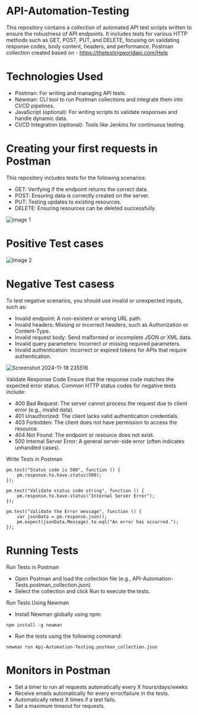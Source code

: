 # API-Automation-Testing
This repository contains a collection of automated API test scripts written to ensure the robustness of API endpoints. It includes tests for various HTTP methods such as GET, POST, PUT, and DELETE, focusing on validating response codes, body content, headers, and performance.
Postman collection created based on - https://thetestingworldapi.com/Help

# Technologies Used
* Postman: For writing and managing API tests.
* Newman: CLI tool to run Postman collections and integrate them into CI/CD pipelines.
* JavaScript (optional): For writing scripts to validate responses and handle dynamic data.
* CI/CD Integration (optional): Tools like Jenkins for continuous testing.

# Creating your first requests in Postman
This repository includes tests for the following scenarios:
* GET: Verifying if the endpoint returns the correct data.
* POST: Ensuring data is correctly created on the server.
* PUT: Testing updates to existing resources.
* DELETE: Ensuring resources can be deleted successfully.
  
![image 1](https://github.com/user-attachments/assets/ddca5151-2090-47e2-bc4e-869bbf7216c9)

# Positive Test cases
![Image 2](https://github.com/user-attachments/assets/28779a36-9242-49b6-9429-37835a1fc4ba)

# Negative Test casess
To test negative scenarios, you should use invalid or unexpected inputs, such as:
* Invalid endpoint: A non-existent or wrong URL path.
* Invalid headers: Missing or incorrect headers, such as Authorization or Content-Type.
* Invalid request body: Send malformed or incomplete JSON or XML data.
* Invalid query parameters: Incorrect or missing required parameters.
* Invalid authentication: Incorrect or expired tokens for APIs that require authentication.

![Screenshot 2024-11-18 235516](https://github.com/user-attachments/assets/6e6e0edb-0fc1-480d-9c47-3984f65e80dd)

Validate Response Code
Ensure that the response code matches the expected error status. Common HTTP status codes for negative tests include:
* 400 Bad Request: The server cannot process the request due to client error (e.g., invalid data).
* 401 Unauthorized: The client lacks valid authentication credentials.
* 403 Forbidden: The client does not have permission to access the resource.
* 404 Not Found: The endpoint or resource does not exist.
* 500 Internal Server Error: A general server-side error (often indicates unhandled cases).

Write Tests in Postman
```
pm.test("Status code is 500", function () {
    pm.response.to.have.status(500);
});

pm.test("Validate status code string", function () {
    pm.response.to.have.status("Internal Server Error");
});

pm.test("Validate the Error message", function () {
    var jsonData = pm.response.json();
    pm.expect(jsonData.Message).to.eql("An error has occurred.");
});
```

# Running Tests
Run Tests in Postman
* Open Postman and load the collection file (e.g., API-Automation-Tests.postman_collection.json).
* Select the collection and click Run to execute the tests.

Run Tests Using Newman
* Install Newman globally using npm:
```
npm install -g newman
```
* Run the tests using the following command:
```
newman run Api-Automation-Testing.postman_collection.json
```

# Monitors in Postman
* Set a timer to run all requests automatically every X hours/days/weeks
* Receive emails automatically for every error/failure in the tests.
* Automatically retest X times if a test fails.
* Set a maximum timeout for requests.


